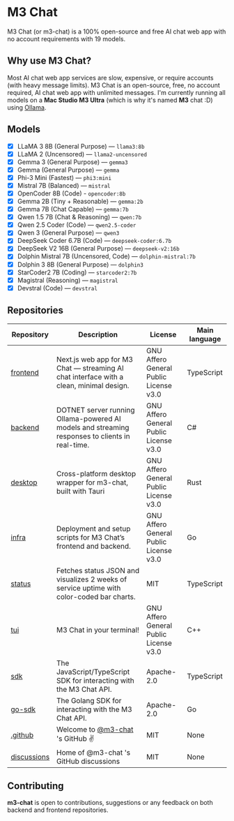 # M3 Chat
M3 Chat (or m3-chat) is a 100% open-source and free AI chat web app with no account requirements with 19 models.

## Why use M3 Chat?
Most AI chat web app services are slow, expensive, or require accounts (with heavy message limits). M3 Chat is an open-source, free, no account required, AI chat web app with unlimited messages.
I'm currently running all models on a **Mac Studio M3 Ultra** (which is why it's named **M3** chat :D) using [Ollama](https://ollama.com).

## Models

- [x] LLaMA 3 8B (General Purpose) — `llama3:8b`
- [x] LLaMA 2 (Uncensored) — `llama2-uncensored`
- [x] Gemma 3 (General Purpose) — `gemma3`
- [x] Gemma (General Purpose) — `gemma`
- [x] Phi-3 Mini (Fastest) — `phi3:mini`
- [x] Mistral 7B (Balanced) — `mistral`
- [x] OpenCoder 8B (Code) - `opencoder:8b`
- [x] Gemma 2B (Tiny + Reasonable) — `gemma:2b`
- [x] Gemma 7B (Chat Capable) — `gemma:7b`
- [x] Qwen 1.5 7B (Chat & Reasoning) — `qwen:7b`
- [x] Qwen 2.5 Coder (Code) — `qwen2.5-coder`
- [x] Qwen 3 (General Purpose) — `qwen3`
- [x] DeepSeek Coder 6.7B (Code) — `deepseek-coder:6.7b`
- [x] DeepSeek V2 16B (General Purpose) — `deepseek-v2:16b`
- [x] Dolphin Mistral 7B (Uncensored, Code) — `dolphin-mistral:7b`
- [x] Dolphin 3 8B (General Purpose) — `dolphin3`
- [x] StarCoder2 7B (Coding) — `starcoder2:7b`
- [x] Magistral (Reasoning) — `magistral`
- [x] Devstral (Code) — `devstral`

## Repositories
| Repository | Description | License | Main language |
| --- | --- | --- | --- |
| [frontend](https://github.com/m3-chat/frontend) | Next.js web app for M3 Chat — streaming AI chat interface with a clean, minimal design. | GNU Affero General Public License v3.0 | TypeScript |
| [backend](https://github.com/m3-chat/backend) | DOTNET server running Ollama-powered AI models and streaming responses to clients in real-time. | GNU Affero General Public License v3.0 | C# |
| [desktop](https://github.com/m3-chat/desktop) | Cross-platform desktop wrapper for m3-chat, built with Tauri | GNU Affero General Public License v3.0 | Rust |
| [infra](https://github.com/m3-chat/infra) | Deployment and setup scripts for M3 Chat’s frontend and backend. | GNU Affero General Public License v3.0 | Go |
| [status](https://github.com/m3-chat/status) | Fetches status JSON and visualizes 2 weeks of service uptime with color-coded bar charts.  | MIT | TypeScript |
| [tui](https://github.com/m3-chat/tui) | M3 Chat in your terminal! | GNU Affero General Public License v3.0 | C++ |
| [sdk](https://github.com/m3-chat/sdk) | The JavaScript/TypeScript SDK for interacting with the M3 Chat API.  | Apache-2.0 | TypeScript |
| [go-sdk](https://github.com/m3-chat/go-sdk) | The Golang SDK for interacting with the M3 Chat API.  | Apache-2.0 | Go |
| [.github](https://github.com/m3-chat/.github) | Welcome to [@m3-chat](https://github.com/m3-chat) 's GitHub ✌️ | MIT | None |
| [discussions](https://github.com/m3-chat/discussions) | Home of @m3-chat 's GitHub discussions | MIT | None |

## Contributing
**m3-chat** is open to contributions, suggestions or any feedback on both backend and frontend repositories.
